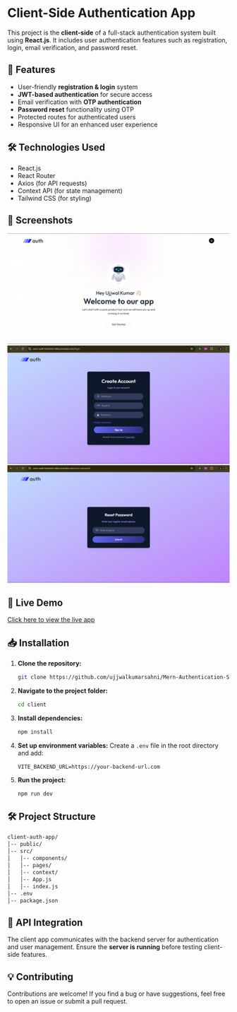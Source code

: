 # Client-Side Authentication App

This project is the **client-side** of a full-stack authentication system built using **React.js**. It includes user authentication features such as registration, login, email verification, and password reset.

## 🚀 Features
- User-friendly **registration & login** system
- **JWT-based authentication** for secure access
- Email verification with **OTP authentication**
- **Password reset** functionality using OTP
- Protected routes for authenticated users
- Responsive UI for an enhanced user experience

## 🛠️ Technologies Used
- React.js
- React Router
- Axios (for API requests)
- Context API (for state management)
- Tailwind CSS (for styling)

## 📸 Screenshots
![Home Page](./client/src/assets/homePage.png)
![Login Page](./client/src/assets/loginPage.png)
![Reset Password](./client/src/assets/resetPage.png)

## 🔗 Live Demo
[Click here to view the live app](https://mern-auth-frontend-nb6e.onrender.com/)

## 📥 Installation

1. **Clone the repository:**
   ```sh
   git clone https://github.com/ujjwalkumarsahni/Mern-Authentication-System.git
   ```
2. **Navigate to the project folder:**
   ```sh
   cd client
   ```
3. **Install dependencies:**
   ```sh
   npm install
   ```
4. **Set up environment variables:**
   Create a `.env` file in the root directory and add:
   ```env
   VITE_BACKEND_URL=https://your-backend-url.com
   ```
5. **Run the project:**
   ```sh
   npm run dev
   ```

## 🛠️ Project Structure
```
client-auth-app/
│-- public/
│-- src/
│   │-- components/
│   │-- pages/
│   │-- context/
│   │-- App.js
│   │-- index.js
│-- .env
│-- package.json
```

## 🔄 API Integration
The client app communicates with the backend server for authentication and user management. Ensure the **server is running** before testing client-side features.

## 💡 Contributing
Contributions are welcome! If you find a bug or have suggestions, feel free to open an issue or submit a pull request.


